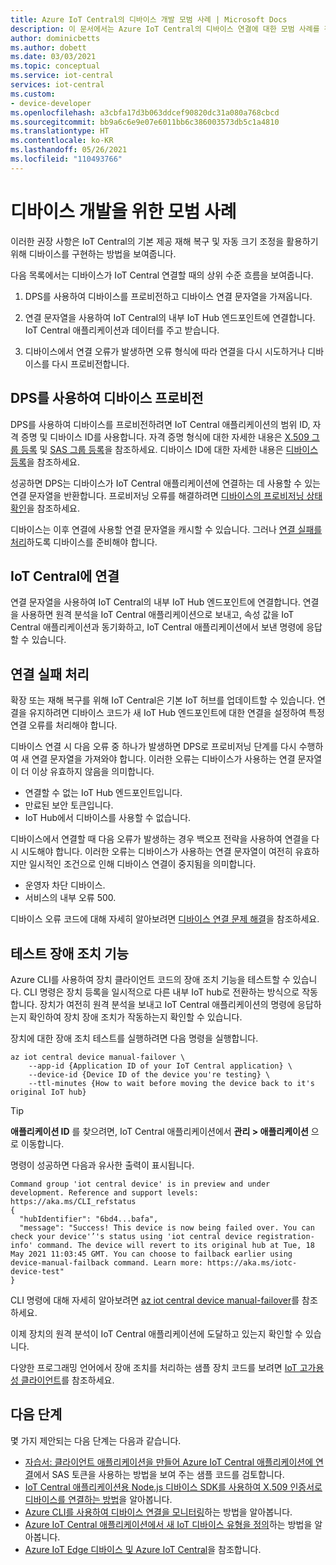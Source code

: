 ```yaml
---
title: Azure IoT Central의 디바이스 개발 모범 사례 | Microsoft Docs
description: 이 문서에서는 Azure IoT Central의 디바이스 연결에 대한 모범 사례를 간략하게 설명합니다.
author: dominicbetts
ms.author: dobett
ms.date: 03/03/2021
ms.topic: conceptual
ms.service: iot-central
services: iot-central
ms.custom:
- device-developer
ms.openlocfilehash: a3cbfa17d3b063ddcef90820dc31a080a768cbcd
ms.sourcegitcommit: bb9a6c6e9e07e6011bb6c386003573db5c1a4810
ms.translationtype: HT
ms.contentlocale: ko-KR
ms.lasthandoff: 05/26/2021
ms.locfileid: "110493766"
---
```

# <a name="best-practices-for-device-development"></a>디바이스 개발을 위한 모범 사례

이러한 권장 사항은 IoT Central의 기본 제공 재해 복구 및 자동 크기 조정을 활용하기 위해 디바이스를 구현하는 방법을 보여줍니다.

다음 목록에서는 디바이스가 IoT Central 연결할 때의 상위 수준 흐름을 보여줍니다.

1. DPS를 사용하여 디바이스를 프로비전하고 디바이스 연결 문자열을 가져옵니다.

1. 연결 문자열을 사용하여 IoT Central의 내부 IoT Hub 엔드포인트에 연결합니다. IoT Central 애플리케이션과 데이터를 주고 받습니다.

1. 디바이스에서 연결 오류가 발생하면 오류 형식에 따라 연결을 다시 시도하거나 디바이스를 다시 프로비전합니다.

## <a name="use-dps-to-provision-the-device"></a>DPS를 사용하여 디바이스 프로비전

DPS를 사용하여 디바이스를 프로비전하려면 IoT Central 애플리케이션의 범위 ID, 자격 증명 및 디바이스 ID를 사용합니다. 자격 증명 형식에 대한 자세한 내용은 [X.509 그룹 등록](concepts-get-connected.md#x509-group-enrollment) 및 [SAS 그룹 등록](concepts-get-connected.md#sas-group-enrollment)을 참조하세요. 디바이스 ID에 대한 자세한 내용은 [디바이스 등록](concepts-get-connected.md#device-registration)을 참조하세요.

성공하면 DPS는 디바이스가 IoT Central 애플리케이션에 연결하는 데 사용할 수 있는 연결 문자열을 반환합니다. 프로비저닝 오류를 해결하려면 [디바이스의 프로비저닝 상태 확인](troubleshoot-connection.md#check-the-provisioning-status-of-your-device)을 참조하세요.

디바이스는 이후 연결에 사용할 연결 문자열을 캐시할 수 있습니다. 그러나 [연결 실패를 처리](#handle-connection-failures)하도록 디바이스를 준비해야 합니다.

## <a name="connect-to-iot-central"></a>IoT Central에 연결

연결 문자열을 사용하여 IoT Central의 내부 IoT Hub 엔드포인트에 연결합니다. 연결을 사용하면 원격 분석을 IoT Central 애플리케이션으로 보내고, 속성 값을 IoT Central 애플리케이션과 동기화하고, IoT Central 애플리케이션에서 보낸 명령에 응답할 수 있습니다.

## <a name="handle-connection-failures"></a>연결 실패 처리

확장 또는 재해 복구를 위해 IoT Central은 기본 IoT 허브를 업데이트할 수 있습니다. 연결을 유지하려면 디바이스 코드가 새 IoT Hub 엔드포인트에 대한 연결을 설정하여 특정 연결 오류를 처리해야 합니다.

디바이스 연결 시 다음 오류 중 하나가 발생하면 DPS로 프로비저닝 단계를 다시 수행하여 새 연결 문자열을 가져와야 합니다. 이러한 오류는 디바이스가 사용하는 연결 문자열이 더 이상 유효하지 않음을 의미합니다.

- 연결할 수 없는 IoT Hub 엔드포인트입니다.
- 만료된 보안 토큰입니다.
- IoT Hub에서 디바이스를 사용할 수 없습니다.

디바이스에서 연결할 때 다음 오류가 발생하는 경우 백오프 전략을 사용하여 연결을 다시 시도해야 합니다. 이러한 오류는 디바이스가 사용하는 연결 문자열이 여전히 유효하지만 일시적인 조건으로 인해 디바이스 연결이 중지됨을 의미합니다.

- 운영자 차단 디바이스.
- 서비스의 내부 오류 500.

디바이스 오류 코드에 대해 자세히 알아보려면 [디바이스 연결 문제 해결](troubleshoot-connection.md)을 참조하세요.

## <a name="test-failover-capabilities"></a>테스트 장애 조치 기능

Azure CLI를 사용하여 장치 클라이언트 코드의 장애 조치 기능을 테스트할 수 있습니다. CLI 명령은 장치 등록을 일시적으로 다른 내부 IoT hub로 전환하는 방식으로 작동합니다. 장치가 여전히 원격 분석을 보내고 IoT Central 애플리케이션의 명령에 응답하는지 확인하여 장치 장애 조치가 작동하는지 확인할 수 있습니다.

장치에 대한 장애 조치 테스트를 실행하려면 다음 명령을 실행합니다.

```azurecli
az iot central device manual-failover \
    --app-id {Application ID of your IoT Central application} \
    --device-id {Device ID of the device you're testing} \
    --ttl-minutes {How to wait before moving the device back to it's original IoT hub}
```

> [!TIP]
> **애플리케이션 ID** 를 찾으려면, IoT Central 애플리케이션에서 **관리 > 애플리케이션** 으로 이동합니다.

명령이 성공하면 다음과 유사한 출력이 표시됩니다.

```output
Command group 'iot central device' is in preview and under development. Reference and support levels: https://aka.ms/CLI_refstatus
{
  "hubIdentifier": "6bd4...bafa",
  "message": "Success! This device is now being failed over. You can check your device'’'s status using 'iot central device registration-info' command. The device will revert to its original hub at Tue, 18 May 2021 11:03:45 GMT. You can choose to failback earlier using device-manual-failback command. Learn more: https://aka.ms/iotc-device-test"
}
```

CLI 명령에 대해 자세히 알아보려면 [az iot central device manual-failover](/cli/azure/iot/central/device#az_iot_central_device_manual_failover)를 참조하세요.

이제 장치의 원격 분석이 IoT Central 애플리케이션에 도달하고 있는지 확인할 수 있습니다.

다양한 프로그래밍 언어에서 장애 조치를 처리하는 샘플 장치 코드를 보려면 [IoT 고가용성 클라이언트](https://github.com/iot-for-all/iot-central-high-availability-clients)를 참조하세요.

## <a name="next-steps"></a>다음 단계

몇 가지 제안되는 다음 단계는 다음과 같습니다.

- [자습서: 클라이언트 애플리케이션을 만들어 Azure IoT Central 애플리케이션에 연결](tutorial-connect-device.md)에서 SAS 토큰을 사용하는 방법을 보여 주는 샘플 코드를 검토합니다.
- [IoT Central 애플리케이션용 Node.js 디바이스 SDK를 사용하여 X.509 인증서로 디바이스를 연결하는 방법](how-to-connect-devices-x509.md)을 알아봅니다.
- [Azure CLI를 사용하여 디바이스 연결을 모니터링](./howto-monitor-devices-azure-cli.md)하는 방법을 알아봅니다.
- [Azure IoT Central 애플리케이션에서 새 IoT 디바이스 유형을 정의](./howto-set-up-template.md)하는 방법을 알아봅니다.
- [Azure IoT Edge 디바이스 및 Azure IoT Central](./concepts-iot-edge.md)을 참조합니다.
